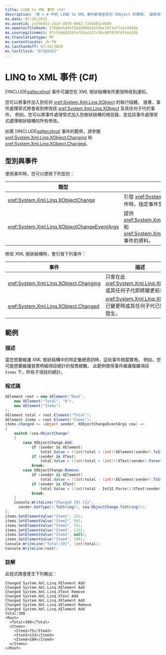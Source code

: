```yaml
---
title: LINQ to XML 事件 (C#)
description: '將 c # 中的 LINQ to XML 事件新增至任何 XObject 的實例。 當修改該 XObject 的 XML 樹狀結構時，事件處理常式會接收事件。'
ms.date: 07/20/2015
ms.assetid: ce7de951-cba7-4870-9962-733eb01cd680
ms.openlocfilehash: 576b0a5d0472bddd66e01d3bef8f3affa1c9458b
ms.sourcegitcommit: 87cfeb69226fef01acb17c56c86f978f4f4a13db
ms.translationtype: MT
ms.contentlocale: zh-TW
ms.lasthandoff: 07/24/2020
ms.locfileid: "87165422"
---
```

# <a name="linq-to-xml-events-c"></a>LINQ to XML 事件 (C#)
[!INCLUDE[sqltecxlinq](~/includes/sqltecxlinq-md.md)] 事件可讓您在 XML 樹狀結構有所更改時收到通知。  
  
 您可以將事件加入到任何 <xref:System.Xml.Linq.XObject> 的執行個體。 接著，事件處理常式將會收到修改該 <xref:System.Xml.Linq.XObject> 及其任何子代的事件。 例如，您可以將事件處理常式加入到樹狀結構的根目錄，並從該事件處理常式處理樹狀結構的所有修改。  
  
 如需 [!INCLUDE[sqltecxlinq](~/includes/sqltecxlinq-md.md)] 事件的範例，請參閱 <xref:System.Xml.Linq.XObject.Changing> 和 <xref:System.Xml.Linq.XObject.Changed>。  
  
## <a name="types-and-events"></a>型別與事件  
 使用事件時，您可以使用下列型別：  
  
|類型|說明|  
|----------|-----------------|  
|<xref:System.Xml.Linq.XObjectChange>|引發 <xref:System.Xml.Linq.XObject> 的事件時，指定事件型別。|  
|<xref:System.Xml.Linq.XObjectChangeEventArgs>|提供 <xref:System.Xml.Linq.XObject.Changing> 和 <xref:System.Xml.Linq.XObject.Changed> 事件的資料。|  
  
 修改 XML 樹狀結構時，會引發下列事件：  
  
|事件|描述|  
|-----------|-----------------|  
|<xref:System.Xml.Linq.XObject.Changing>|只會在此 <xref:System.Xml.Linq.XObject> 或其任何子代即將變更前發生。|  
|<xref:System.Xml.Linq.XObject.Changed>|<xref:System.Xml.Linq.XObject> 已變更時或其任何子代已變更時發生。|  
  
## <a name="example"></a>範例  
  
### <a name="description"></a>描述  
 當您想要維護 XML 樹狀結構中的特定彙總資訊時，這些事件相當實用。 例如，您可能想要維護發票明細項目總計的發票總數。 此範例使用事件維護複雜項目 `Items` 下，所有子項目的總計。  
  
### <a name="code"></a>程式碼  
  
```csharp  
XElement root = new XElement("Root",  
    new XElement("Total", "0"),  
    new XElement("Items")  
);  
XElement total = root.Element("Total");  
XElement items = root.Element("Items");  
items.Changed += (object sender, XObjectChangeEventArgs cea) =>  
{  
    switch (cea.ObjectChange)  
    {  
        case XObjectChange.Add:  
            if (sender is XElement)  
                total.Value = ((int)total + (int)(XElement)sender).ToString();  
            if (sender is XText)  
                total.Value = ((int)total + (int)((XText)sender).Parent).ToString();  
            break;  
        case XObjectChange.Remove:  
            if (sender is XElement)  
                total.Value = ((int)total - (int)(XElement)sender).ToString();  
            if (sender is XText)  
                total.Value = ((int)total - Int32.Parse(((XText)sender).Value)).ToString();  
            break;  
    }  
    Console.WriteLine("Changed {0} {1}",  
      sender.GetType().ToString(), cea.ObjectChange.ToString());  
};  
items.SetElementValue("Item1", 25);  
items.SetElementValue("Item2", 50);  
items.SetElementValue("Item2", 75);  
items.SetElementValue("Item3", 133);  
items.SetElementValue("Item1", null);  
items.SetElementValue("Item4", 100);  
Console.WriteLine("Total:{0}", (int)total);  
Console.WriteLine(root);  
```  
  
### <a name="comments"></a>註解  
 此程式碼會產生下列輸出：  
  
```output  
Changed System.Xml.Linq.XElement Add  
Changed System.Xml.Linq.XElement Add  
Changed System.Xml.Linq.XText Remove  
Changed System.Xml.Linq.XText Add  
Changed System.Xml.Linq.XElement Add  
Changed System.Xml.Linq.XElement Remove  
Changed System.Xml.Linq.XElement Add  
Total:308  
<Root>  
  <Total>308</Total>  
  <Items>  
    <Item2>75</Item2>  
    <Item3>133</Item3>  
    <Item4>100</Item4>  
  </Items>  
</Root>  
```  
  